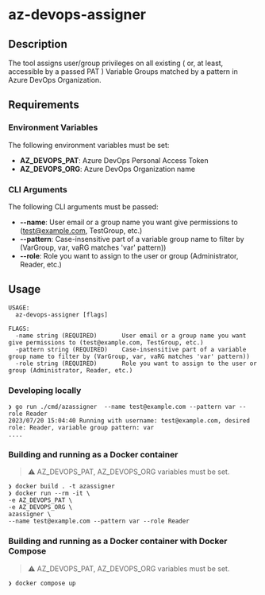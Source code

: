 # az-devops-assigner
## Description
The tool assigns user/group privileges on all existing ( or, at least, accessible by a passed PAT ) Variable Groups matched by a pattern in Azure DevOps Organization.
## Requirements
### Environment Variables
The following environment variables must be set:
* **AZ_DEVOPS_PAT**: Azure DevOps Personal Access Token
* **AZ_DEVOPS_ORG**: Azure DevOps Organization name
### CLI Arguments
The following CLI arguments must be passed:
  * **--name**: User email or a group name you want give permissions to (test@example.com, TestGroup, etc.)
  * **--pattern**: Case-insensitive part of a variable group name to filter by (VarGroup, var, vaRG matches 'var' pattern))
  * **--role**: Role you want to assign to the user or group (Administrator, Reader, etc.)
## Usage
```shell
USAGE:
  az-devops-assigner [flags]

FLAGS:
  -name string (REQUIRED)       User email or a group name you want give permissions to (test@example.com, TestGroup, etc.)
  -pattern string (REQUIRED)    Case-insensitive part of a variable group name to filter by (VarGroup, var, vaRG matches 'var' pattern))
  -role string (REQUIRED)       Role you want to assign to the user or group (Administrator, Reader, etc.)
```
### Developing locally
```shell
❯ go run ./cmd/azassigner  --name test@example.com --pattern var --role Reader
2023/07/20 15:04:40 Running with username: test@example.com, desired role: Reader, variable group pattern: var
....
```
### Building and running as a Docker container
> :warning: AZ_DEVOPS_PAT, AZ_DEVOPS_ORG variables must be set.
```shell
❯ docker build . -t azassigner
❯ docker run --rm -it \
-e AZ_DEVOPS_PAT \
-e AZ_DEVOPS_ORG \
azassigner \
--name test@example.com --pattern var --role Reader
```
### Building and running as a Docker container with Docker Compose
> :warning: AZ_DEVOPS_PAT, AZ_DEVOPS_ORG variables must be set.
```shell
❯ docker compose up
```
